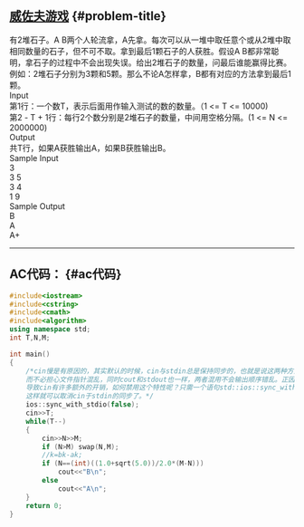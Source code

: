 ## [威佐夫游戏](https://vjudge.net/problem/51Nod-1072) {#problem-title}

有2堆石子。A B两个人轮流拿，A先拿。每次可以从一堆中取任意个或从2堆中取相同数量的石子，但不可不取。拿到最后1颗石子的人获胜。假设A B都非常聪明，拿石子的过程中不会出现失误。给出2堆石子的数量，问最后谁能赢得比赛。  
例如：2堆石子分别为3颗和5颗。那么不论A怎样拿，B都有对应的方法拿到最后1颗。  
Input  
第1行：一个数T，表示后面用作输入测试的数的数量。（1 &lt;= T &lt;= 10000\)  
第2 - T + 1行：每行2个数分别是2堆石子的数量，中间用空格分隔。\(1 &lt;= N &lt;= 2000000\)  
Output  
共T行，如果A获胜输出A，如果B获胜输出B。  
Sample Input  
3  
3 5  
3 4  
1 9  
Sample Output  
B  
A  
A+

---

## AC代码： {#ac代码}

```cpp
#include<iostream>
#include<cstring>
#include<cmath>
#include<algorithm>
using namespace std;
int T,N,M;

int main()
{
    /*cin慢是有原因的，其实默认的时候，cin与stdin总是保持同步的，也就是说这两种方法可以混用，
    而不必担心文件指针混乱，同时cout和stdout也一样，两者混用不会输出顺序错乱。正因为这个兼容性的特性，
    导致cin有许多额外的开销，如何禁用这个特性呢？只需一个语句std::ios::sync_with_stdio(false);
    这样就可以取消cin于stdin的同步了。*/
    ios::sync_with_stdio(false);
    cin>>T;
    while(T--)
    {
        cin>>N>>M;
        if (N>M) swap(N,M);
        //k=bk-ak;
        if (N==(int)((1.0+sqrt(5.0))/2.0*(M-N)))
            cout<<"B\n";
        else
            cout<<"A\n";
    }
    return 0;
}
```



